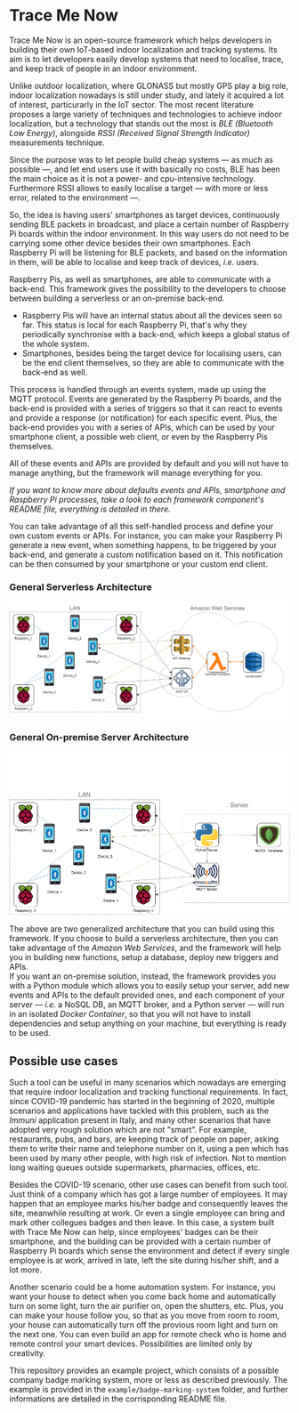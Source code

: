 # Trace Me Now

Trace Me Now is an open-source framework which helps developers in building their own IoT-based indoor localization and tracking systems. Its aim is to let developers easily develop systems that need to localise, trace, and keep track of people in an indoor environment. 

Unlike outdoor localization, where GLONASS but mostly GPS play a big role, indoor localization nowadays is still under study, and lately it acquired a lot of interest, particurarly in the IoT sector. The most recent literature proposes a large variety of techniques and technologies to achieve indoor localization, but a technology that stands out the most is *BLE (Bluetooth Low Energy)*, alongside *RSSI (Received Signal Strength Indicator)* measurements technique.

Since the purpose was to let people build cheap systems — as much as possible —, and let end users use it with basically no costs, BLE has been the main choice as it is not a power- and cpu-intensive technology. Furthermore RSSI allows to easily localise a target — with more or less error, related to the environment —.

So, the idea is having users' smartphones as target devices, continuously sending BLE packets in broadcast, and place a certain number of Raspberry Pi boards within the indoor environment. In this way users do not need to be carrying some other device besides their own smartphones. Each Raspberry Pi will be listening for BLE packets, and based on the information in them, will be able to localise and keep track of devices, *i.e.* users. 

Raspberry Pis, as well as smartphones, are able to communicate with a back-end. This framework gives the possibility to the developers to choose between building a serverless or an on-premise back-end.
- Raspberry Pis will have an internal status about all the devices seen so far. This status is local for each Raspberry Pi, that's why they periodically synchronise with a back-end, which keeps a global status of the whole system.
- Smartphones, besides being the target device for localising users, can be the end client themselves, so they are able to communicate with the back-end as well.

This process is handled through an events system, made up using the MQTT protocol. Events are generated by the Raspberry Pi boards, and the back-end is provided with a series of triggers so that it can react to events and provide a response (or notification) for each specific event. Plus, the back-end provides you with a series of APIs, which can be used by your smartphone client, a possible web client, or even by the Raspberry Pis themselves.

All of these events and APIs are provided by default and you will not have to manage anything, but the framework will manage everything for you. 

*If you want to know more about defaults events and APIs, smartphone and Raspberry Pi processes, take a look to each framework component's README file, everything is detailed in there.*

You can take advantage of all this self-handled process and define your own custom events or APIs. For instance, you can make your Raspberry Pi generate a new event, when something happens, to be triggered by your back-end, and generate a custom notification based on it. This notification can be then consumed by your smartphone or your custom end client.

### General Serverless Architecture

![General Serverless Architecture](docs/img/architecture.png "General Serverless Architecture")  

### General On-premise Server Architecture

![General On-premise Server Architecture](docs/img/architecture-server.png "General Server Architecture")  

The above are two generalized architecture that you can build using this framework. If you choose to build a serverless architecture, then you can take advantage of the *Amazon Web Services*, and the framework will help you in building new functions, setup a database, deploy new triggers and APIs.  
If you want an on-premise solution, instead, the framework provides you with a Python module which allows you to easily setup your server, add new events and APIs to the default provided ones, and each component of your server — *i.e.* a NoSQL DB, an MQTT broker, and a Python server — will run in an isolated *Docker Container*, so that you will not have to install dependencies and setup anything on your machine, but everything is ready to be used.

## Possible use cases

Such a tool can be useful in many scenarios which nowadays are emerging that require indoor localization and tracking functional requirements. In fact, since COVID-19 pandemic has started in the beginning of 2020, multiple scenarios and applications have tackled with this problem, such as the *Immuni* application present in Italy, and many other scenarios that have adopted very rough solution which are not "smart". For example, restaurants, pubs, and bars, are keeping track of people on paper, asking them to write their name and telephone number on it, using a pen which has been used by many other people, with high risk of infection. Not to mention long waiting queues outside supermarkets, pharmacies, offices, etc.

Besides the COVID-19 scenario, other use cases can benefit from such tool. Just think of a company which has got a large number of employees. It may happen that an employee marks his/her badge and consequently leaves the site, meanwhile resulting at work. Or even a single employee can bring and mark other collegues badges and then leave. In this case, a system built with Trace Me Now can help, since employees' badges can be their smartphone, and the building can be provided with a certain number of Raspberry Pi boards which sense the environment and detect if every single employee is at work, arrived in late, left the site during his/her shift, and a lot more.

Another scenario could be a home automation system. For instance, you want your house to detect when you come back home and automatically turn on some light, turn the air purifier on, open the shutters, etc. Plus, you can make your house follow you, so that as you move from room to room, your house can automatically turn off the provious room light and turn on the next one. You can even build an app for remote check who is home and remote control your smart devices. Possibilities are limited only by creativity.

This repository provides an example project, which consists of a possible company badge marking system, more or less as described previously. The example is provided in the `example/badge-marking-system` folder, and further informations are detailed in the corrisponding README file.
